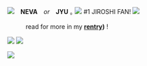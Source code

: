 ![](https://media.discordapp.net/attachments/1049607541274968124/1065435476246413332/image0.gif)　**NEVA**　*or*　**JYU**  ｡ ![](https://files.catbox.moe/fomg3y.gif)
   #1 JIROSHI FAN! ![](https://i.imgur.com/800jEql.gif)

　　　read for more in my **[rentry](https://rentry.co/IAMTHEHERO))** !

![](https://media.discordapp.net/attachments/1188072799303118859/1188093578115829810/chpic.su_-_Hypmic_chibi_023_1.png?ex=6599455e&is=6586d05e&hm=64567c5954178983f7ec96c4a7f78f29bb5f3935517101ece7f67df09f70e6bc&=&format=webp&quality=lossless&width=273&height=273) ![](https://media.discordapp.net/attachments/1188072799303118859/1188093354710421514/chpic.su_-_Hypmic_chibi_016.png?ex=65994529&is=6586d029&hm=d70ea70083cd7599e87f2070a82b34086613152ff6c98f71bdfa60bbefcec889&=&format=webp&quality=lossless&width=273&height=273)

![](https://media1.tenor.com/m/fK2UI11yYXsAAAAC/hypnosis-mic-hypmic.gif)
